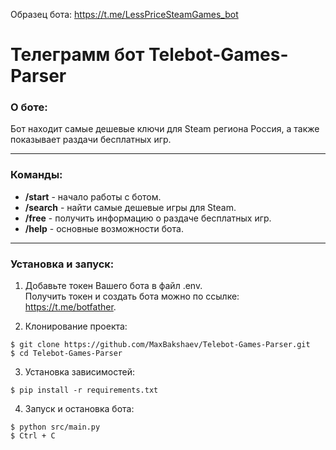 
Образец бота: <https://t.me/LessPriceSteamGames_bot>

# Телеграмм бот Telebot-Games-Parser

### О боте:

Бот находит самые дешевые ключи для Steam региона Россия, а также показывает раздачи бесплатных игр.

---
### Команды:
* __/start__ - начало работы с ботом.
* __/search__ -  найти самые дешевые игры для Steam.
* __/free__ - получить информацию о раздаче бесплатных игр.
* __/help__ - основные возможности бота.

---
### Установка и запуск:

1. Добавьте токен Вашего бота в файл .env. <br/>
Получить токен и создать бота можно по ссылке: <https://t.me/botfather>. <br/>


2. Клонирование проекта:
```
$ git clone https://github.com/MaxBakshaev/Telebot-Games-Parser.git
$ cd Telebot-Games-Parser
```
3. Установка зависимостей:
```
$ pip install -r requirements.txt
```
4. Запуск и остановка бота:
```
$ python src/main.py
$ Ctrl + C
```